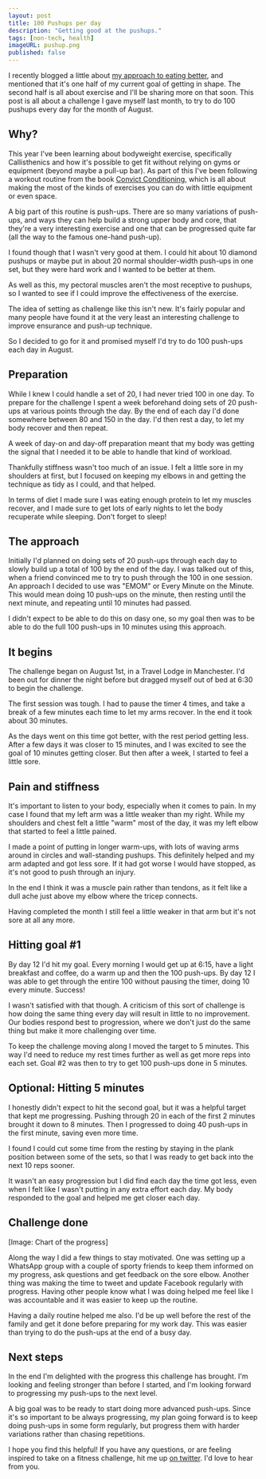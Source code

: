```yaml
---
layout: post
title: 100 Pushups per day
description: "Getting good at the pushups."
tags: [non-tech, health]
imageURL: pushup.png
published: false
---
```


I recently blogged a little about [my approach to eating better](http://hop.ie/eating-better/), and mentioned that it's one half of my current goal of getting in shape. The second half is all about exercise and I'll be sharing more on that soon. This post is all about a challenge I gave myself last month, to try to do 100 pushups every day for the month of August.

## Why?

This year I've been learning about bodyweight exercise, specifically Callisthenics and how it's possible to get fit without relying on gyms or equipment (beyond maybe a pull-up bar). As part of this I've been following a workout routine from the book [Convict Conditioning](), which is all about making the most of the kinds of exercises you can do with little equipment or even space.

A big part of this routine is push-ups. There are so many variations of push-ups, and ways they can help build a strong upper body and core, that they're a very interesting exercise and one that can be progressed quite far (all the way to the famous one-hand push-up).

I found though that I wasn't very good at them. I could hit about 10 diamond pushups or maybe put in about 20 normal shoulder-width push-ups in one set, but they were hard work and I wanted to be better at them.

As well as this, my pectoral muscles aren't the most receptive to pushups, so I wanted to see if I could improve the effectiveness of the exercise. 

The idea of setting as challenge like this isn't new. It's fairly popular and many people have found it at the very least an interesting challenge to improve ensurance and push-up technique.

So I decided to go for it and promised myself I'd try to do 100 push-ups each day in August.

## Preparation

While I knew I could handle a set of 20, I had never tried 100 in one day. To prepare for the challenge I spent a week beforehand doing sets of 20 push-ups at various points through the day. By the end of each day I'd done somewhere between 80 and 150 in the day. I'd then rest a day, to let my body recover and then repeat.

A week of day-on and day-off preparation meant that my body was getting the signal that I needed it to be able to handle that kind of workload.

Thankfully stiffness wasn't too much of an issue. I felt a little sore in my shoulders at first, but I focused on keeping my elbows in and getting the technique as tidy as I could, and that helped.

In terms of diet I made sure I was eating enough protein to let my muscles recover, and I made sure to get lots of early nights to let the body recuperate while sleeping. Don't forget to sleep!

## The approach

Initially I'd planned on doing sets of 20 push-ups through each day to slowly build up a total of 100 by the end of the day. I was talked out of this, when a friend convinced me to try to push through the 100 in one session. An approach I decided to use was "EMOM" or Every Minute on the Minute. This would mean doing 10 push-ups on the minute, then resting until the next minute, and repeating until 10 minutes had passed.

I didn't expect to be able to do this on dasy one, so my goal then was to be able to do the full 100 push-ups in 10 minutes using this approach.

## It begins

The challenge began on August 1st, in a Travel Lodge in Manchester. I'd been out for dinner the night before but dragged myself out of bed at 6:30 to begin the challenge.

The first session was tough. I had to pause the timer 4 times, and take a break of a few minutes each time to let my arms recover. In the end it took about 30 minutes.

As the days went on this time got better, with the rest period getting less. After a few days it was closer to 15 minutes, and I was excited to see the goal of 10 minutes getting closer. But then after a week, I started to feel a little sore.

## Pain and stiffness

It's important to listen to your body, especially when it comes to pain. In my case I found that my left arm was a little weaker than my right. While my shoulders and chest felt a little "warm" most of the day, it was my left elbow that started to feel a little pained.

I made a point of putting in longer warm-ups, with lots of waving arms around in circles and wall-standing pushups. This definitely helped and my arm adapted and got less sore. If it had got worse I would have stopped, as it's not good to push through an injury.

In the end I think it was a muscle pain rather than tendons, as it felt like a dull ache just above my elbow where the tricep connects.

Having completed the month I still feel a little weaker in that arm but it's not sore at all any more.


## Hitting goal #1

By day 12 I'd hit my goal. Every morning I would get up at 6:15, have a light breakfast and coffee, do a warm up and then the 100 push-ups. By day 12 I was able to get through the entire 100 without pausing the timer, doing 10 every minute. Success!

I wasn't satisfied with that though. A criticism of this sort of challenge is how doing the same thing every day will result in little to no improvement. Our bodies respond best to progression, where we don't just do the same thing but make it more challenging over time.

To keep the challenge moving along I moved the target to 5 minutes. This way I'd need to reduce my rest times further as well as get more reps into each set. Goal #2 was then to try to get 100 push-ups done in 5 minutes.

## Optional: Hitting 5 minutes

I honestly didn't expect to hit the second goal, but it was a helpful target that kept me progressing. Pushing through 20 in each of the first 2 minutes brought it down to 8 minutes. Then I progressed to doing 40 push-ups in the first minute, saving even more time.

I found I could cut some time from the resting by staying in the plank position between some of the sets, so that I was ready to get back into the next 10 reps sooner.

It wasn't an easy progression but I did find each day the time got less, even when I felt like I wasn't putting in any extra effort each day. My body responded to the goal and helped me get closer each day.

## Challenge done

[Image: Chart of the progress]

Along the way I did a few things to stay motivated. One was setting up a WhatsApp group with a couple of sporty friends to keep them informed on my progress, ask questions and get feedback on the sore elbow. Another thing was making the time to tweet and update Facebook regularly with progress. Having other people know what I was doing helped me feel like I was accountable and it was easier to keep up the routine.

Having a daily routine helped me also. I'd be up well before the rest of the family and get it done before preparing for my work day. This was easier than trying to do the push-ups at the end of a busy day.

## Next steps

In the end I'm delighted with the progress this challenge has brought. I'm looking and feeling stronger than before I started, and I'm looking forward to progressing my push-ups to the next level.

A big goal was to be ready to start doing more advanced push-ups. Since it's so important to be always progressing, my plan going forward is to keep doing push-ups in some form regularly, but progress them with harder variations rather than chasing repetitions.


I hope you find this helpful! If you have any questions, or are feeling inspired to take on a fitness challenge, hit me up [on twitter](https://twitter.com/donovanh). I'd love to hear from you.

